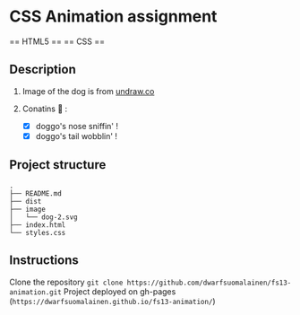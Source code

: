 # CSS Animation assignment
== HTML5 == == CSS ==

## Description

1. Image of the dog is from [undraw.co](https://undraw.co/illustrations)

2. Conatins :dog: :
    - [x] doggo's nose sniffin' !
    - [x] doggo's tail wobblin' ! 

## Project structure
```
.
├── README.md
├── dist
├── image
│   └── dog-2.svg
├── index.html
└── styles.css
```
## Instructions
Clone the repository 
`git clone https://github.com/dwarfsuomalainen/fs13-animation.git`
Project deployed on gh-pages (`https://dwarfsuomalainen.github.io/fs13-animation/`)

